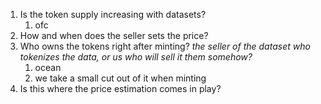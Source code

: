 1) Is the token supply increasing with datasets?
	1) ofc
2) How and when does the seller sets the price?
3) Who owns the tokens right after minting? *the seller of the dataset who tokenizes the data, or us who will sell it them somehow?*
	1) ocean
	2) we take a small cut out of it when minting
4) Is this where the price estimation comes in play?
